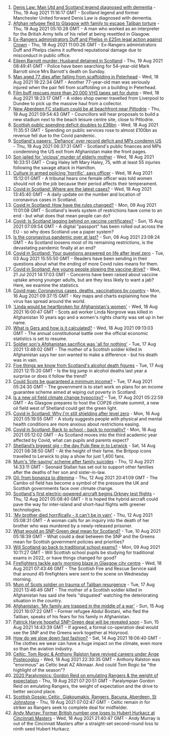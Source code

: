 1. [Denis Law: Man Utd and Scotland legend diagnosed with dementia](https://www.bbc.co.uk/sport/football/58268041) - Thu, 19 Aug 2021 11:16:17 GMT - Scotland legend and former Manchester United forward Denis Law is diagnosed with dementia.
2. [Afghan refugee fled to Glasgow with family to escape Taliban torture](https://www.bbc.co.uk/news/uk-scotland-58256884) - Thu, 19 Aug 2021 05:10:28 GMT - A man who worked as an interpreter for the British Army tells of his relief at being resettled in Glasgow.
3. [Ex-Rangers administrators Duff and Phelps in £25m legal action against Crown](https://www.bbc.co.uk/news/uk-scotland-58245269) - Thu, 19 Aug 2021 11:00:26 GMT - Ex-Rangers administrators Duff and Phelps claims it suffered reputational damage due to misconduct in public office.
4. [Eileen Barrott murder: Husband detained in Scotland](https://www.bbc.co.uk/news/uk-england-leeds-58266900) - Thu, 19 Aug 2021 08:49:41 GMT - Police have been searching for 54-year-old Mark Barrott since Mrs Barrott's death on Sunday.
5. [Man aged 77 dies after falling from scaffolding in Peterhead](https://www.bbc.co.uk/news/uk-scotland-north-east-orkney-shetland-58262685) - Wed, 18 Aug 2021 19:22:34 GMT - Another 77-year-old man was seriously injured when the pair fell from scaffolding on a building in Peterhead.
6. [Film buff rescues more than 20,000 VHS tapes set for dump](https://www.bbc.co.uk/news/uk-scotland-tayside-central-58261702) - Wed, 18 Aug 2021 18:23:17 GMT - A video shop owner travelled from Liverpool to Dundee to pick up the massive haul from a collector.
7. [New Aberdeen FC stadium could be at beachfront near Pittodrie](https://www.bbc.co.uk/news/uk-scotland-north-east-orkney-shetland-58261691) - Thu, 19 Aug 2021 09:54:43 GMT - Councillors will hear proposals to build a new stadium next to the beach leisure centre site, close to Pittodrie.
8. [Scottish public spending deficit doubles to £36bn](https://www.bbc.co.uk/news/uk-scotland-58256028) - Wed, 18 Aug 2021 11:35:51 GMT - Spending on public services rose to almost £100bn as revenue fell due to the Covid pandemic.
9. [Scotland's papers: 'Defiance' over record deficit and MPs condemn US](https://www.bbc.co.uk/news/uk-scotland-58264477) - Thu, 19 Aug 2021 06:37:31 GMT - Scotland's public finances and MPs condemning the US exit from Afghanistan make the front pages.
10. [Son jailed for 'vicious' murder of elderly mother](https://www.bbc.co.uk/news/uk-scotland-glasgow-west-58261699) - Wed, 18 Aug 2021 16:33:51 GMT - Craig Haley left Mary Haley, 75, with at least 55 injuries following the savage attack in Hamilton.
11. [Culture in armed policing 'horrific', says officer](https://www.bbc.co.uk/news/uk-scotland-58256876) - Wed, 18 Aug 2021 15:12:01 GMT - A tribunal hears one female officer was told women should not do the job because their period affects their temperament.
12. [Covid in Scotland: Where are the latest cases?](https://www.bbc.co.uk/news/uk-scotland-53511877) - Wed, 18 Aug 2021 13:45:40 GMT - A daily update on the number and location of coronavirus cases in Scotland.
13. [Covid in Scotland: How have the rules changed?](https://www.bbc.co.uk/news/uk-scotland-53166816) - Mon, 09 Aug 2021 11:01:08 GMT - Scotland's levels system of restrictions have come to an end - but what does that mean people can do?
14. [Covid: Is Scotland lagging behind on vaccine certificates?](https://www.bbc.co.uk/news/uk-scotland-57519070) - Sun, 15 Aug 2021 07:09:54 GMT - A digital "passport" has been rolled out across the EU - so why does Scotland use a paper system?
15. [Is the coronavirus pandemic over at last?](https://www.bbc.co.uk/news/uk-scotland-58112939) - Sun, 08 Aug 2021 23:08:24 GMT - As Scotland loosens most of its remaining restrictions, is the devastating pandemic finally at an end?
16. [Covid in Scotland: Your questions answered on life after level zero](https://www.bbc.co.uk/news/uk-scotland-58071989) - Tue, 03 Aug 2021 15:55:50 GMT - Readers have been sending in their questions about what the ending of more Covid rules means for them.
17. [Covid in Scotland: Are young people slowing the vaccine drive?](https://www.bbc.co.uk/news/uk-scotland-57915106) - Wed, 21 Jul 2021 14:17:03 GMT - Concerns have been raised about vaccine uptake among younger adults, but are they less likely to want a jab? Here, we examine the statistics.
18. [Covid map: Coronavirus cases, deaths, vaccinations by country](https://www.bbc.co.uk/news/world-51235105) - Mon, 16 Aug 2021 09:37:15 GMT - Key maps and charts explaining how the virus has spread around the world.
19. ['Linda would be heartbroken for Afghanistan's women'](https://www.bbc.co.uk/news/uk-scotland-highlands-islands-58256706) - Wed, 18 Aug 2021 16:00:47 GMT - Scots aid worker Linda Norgrove was killed in Afghanistan 10 years ago and a women's rights charity was set up in her name.
20. [What is Gers and how is it calculated?](https://www.bbc.co.uk/news/uk-scotland-45271076) - Wed, 18 Aug 2021 09:13:03 GMT - The annual constitutional battle over the official economic statistics is set to resume.
21. [Soldier son's Afghanistan sacrifice was 'all for nothing'](https://www.bbc.co.uk/news/uk-scotland-north-east-orkney-shetland-58241459) - Tue, 17 Aug 2021 13:48:02 GMT - The mother of a Scottish soldier killed in Afghanistan says her son wanted to make a difference - but his death was in vain.
22. [Five things we know from Scotland's alcohol death figures](https://www.bbc.co.uk/news/uk-scotland-58243861) - Tue, 17 Aug 2021 12:15:20 GMT - Is the big jump in alcohol deaths last year a surprise or does it follow the trend?
23. [Could Scots be guaranteed a minimum income?](https://www.bbc.co.uk/news/uk-scotland-scotland-politics-58230375) - Tue, 17 Aug 2021 05:24:30 GMT - The government is to start work on plans for an income guarantee scheme aimed at wiping out poverty in Scotland.
24. [Is a new oil field climate change hypocrisy?](https://www.bbc.co.uk/news/uk-scotland-57762927) - Tue, 17 Aug 2021 05:22:59 GMT - As Glasgow prepares to host the COP26 climate summit, a new oil field west of Shetland could get the green light.
25. [Covid in Scotland: Why I'm still shielding after level zero](https://www.bbc.co.uk/news/uk-scotland-highlands-islands-58223749) - Mon, 16 Aug 2021 05:19:55 GMT - A study suggests people with physical and mental health conditions are more anxious about restrictions easing.
26. [Covid in Scotland: Back to school - back to normality?](https://www.bbc.co.uk/news/uk-scotland-58214870) - Mon, 16 Aug 2021 05:12:02 GMT - As Scotland moves into the third academic year affected by Covid, what can pupils and parents expect?
27. [Shetland’s biggest gig – the day Pulp flew in to Lerwick](https://www.bbc.co.uk/news/uk-scotland-north-east-orkney-shetland-57599869) - Sat, 14 Aug 2021 08:38:50 GMT - At the height of their fame, the Britpop icons travelled to Lerwick to play a show for just 1,400 fans.
28. [Mum's 'life-saving' scheme after family suicides](https://www.bbc.co.uk/news/uk-scotland-58185754) - Thu, 12 Aug 2021 14:33:11 GMT - Seonaid Stallan has set out to support other families after the deaths of her son and sister-in-law.
29. [Oil: from bonanza to dilemma](https://www.bbc.co.uk/news/uk-scotland-scotland-business-58195442) - Thu, 12 Aug 2021 20:41:09 GMT - The Cambo oil field has become a symbol of the pressure the UK and Scottish governments face over climate change.
30. [Scotland's first electric-powered aircraft begins Orkney test flights](https://www.bbc.co.uk/news/uk-scotland-north-east-orkney-shetland-58177865) - Thu, 12 Aug 2021 05:08:40 GMT - It is hoped the hybrid aircraft could pave the way for inter-island and short-haul flights with greener technologies.
31. ['My brother died horrifically - it can't be in vain'](https://www.bbc.co.uk/news/uk-scotland-north-east-orkney-shetland-58177868) - Thu, 12 Aug 2021 05:08:31 GMT - A woman calls for an inquiry into the death of her brother who was murdered by a newly-released prisoner.
32. [What would an SNP-Green deal mean for Scotland?](https://www.bbc.co.uk/news/uk-scotland-scotland-politics-58143753) - Tue, 10 Aug 2021 05:18:39 GMT - What could a deal between the SNP and the Greens mean for Scottish government policies and priorities?
33. [Will Scotland go back to traditional school exams?](https://www.bbc.co.uk/news/uk-scotland-58139111) - Mon, 09 Aug 2021 10:11:27 GMT - Will Scottish school pupils be studying for traditional exams in 2022, or have things changed for good?
34. [Firefighters tackle early morning blaze in Glasgow city centre](https://www.bbc.co.uk/news/uk-scotland-58255126) - Wed, 18 Aug 2021 07:43:46 GMT - The Scottish Fire and Rescue Service said that around 45 firefighters were sent to the scene on Wednesday morning.
35. [Mum of Scots soldier on trauma of Taliban resurgence](https://www.bbc.co.uk/news/uk-scotland-58247951) - Tue, 17 Aug 2021 13:46:49 GMT - The mother of a Scottish soldier killed in Afghanistan has said she feels "disgusted" watching the deteriorating situation in the country.
36. [Afghanistan: ‘My family are trapped in the middle of a war’](https://www.bbc.co.uk/news/uk-scotland-58224887) - Sun, 15 Aug 2021 16:07:22 GMT - Former refugee Abdul Bostani, who fled the Taliban, speaks of his fears for his family in Afghanistan.
37. [Patrick Harvie hopeful SNP-Green deal will be revealed soon](https://www.bbc.co.uk/news/uk-scotland-58224149) - Sun, 15 Aug 2021 14:43:39 GMT - If agreed, a formal co-operation deal would see the SNP and the Greens work together at Holyrood.
38. [How do we slow down fast fashion?](https://www.bbc.co.uk/news/uk-scotland-58216479) - Sat, 14 Aug 2021 18:06:40 GMT - The clothes we wear can have a huge impact on the climate, even more so than the aviation industry.
39. [Celtic: Tom Rogic & Anthony Ralston have revived careers under Ange Postecoglou](https://www.bbc.co.uk/sport/football/58261406) - Wed, 18 Aug 2021 22:30:35 GMT - Anthony Ralston was "enormous" as Celtic beat AZ Alkmaar. And could Tom Rogic be "the highlight of the season"?
40. [2020 Paralympics: Gordon Reid on emulating Rangers & the weight of expectation](https://www.bbc.co.uk/sport/disability-sport/58244959) - Thu, 19 Aug 2021 07:20:51 GMT - Paralympian Gordon Reid on emulating Rangers, the weight of expectation and the drive to better second place.
41. [Scottish Gossip: Celtic, Giakoumakis, Rangers, Bacuna, Aberdeen, St Johnstone](https://www.bbc.co.uk/sport/football/58232814) - Thu, 19 Aug 2021 07:02:47 GMT - Celtic remain in for striker as Rangers seek to complete deal for midfielder.
42. [Andy Murray: Former British number one loses to Hubert Hurkacz at Cincinnati Masters](https://www.bbc.co.uk/sport/tennis/58261190) - Wed, 18 Aug 2021 21:40:47 GMT - Andy Murray is out of the Cincinnati Masters after a straight-set second-round loss to ninth seed Hubert Hurkacz.
